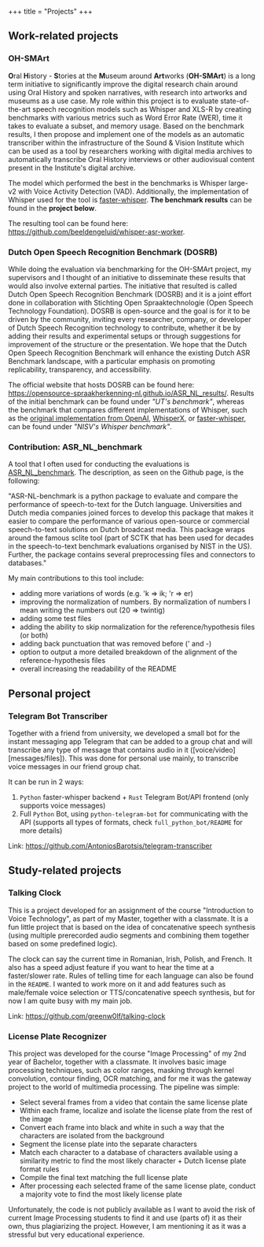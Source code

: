 +++
title = "Projects"
+++

## Work-related projects

### OH-SMArt

**O**ral **H**istory - **S**tories at the **M**useum around **Art**works (**OH-SMArt**) is a long term initiative to significantly improve the digital research chain around using Oral History and spoken narratives, with research into artworks and museums as a use case. My role within this project is to evaluate state-of-the-art speech recognition models such as Whisper and XLS-R by creating benchmarks with various metrics such as Word Error Rate (WER), time it takes to evaluate a subset, and memory usage. Based on the benchmark results, I then propose and implement one of the models as an automatic transcriber within the infrastructure of the Sound & Vision Institute which can be used as a tool by researchers working with digital media archives to automatically transcribe Oral History interviews or other audiovisual content present in the Institute's digital archive.

The model which performed the best in the benchmarks is Whisper large-v2 with Voice Activity Detection (VAD). Additionally, the implementation of Whisper used for the tool is [faster-whisper](https://github.com/SYSTRAN/faster-whisper). **The benchmark results** can be found in the **project below**.

The resulting tool can be found here: https://github.com/beeldengeluid/whisper-asr-worker.

### Dutch Open Speech Recognition Benchmark (DOSRB)

While doing the evaluation via benchmarking for the OH-SMArt project, my supervisors and I thought of an initiative to disseminate these results that would also involve external parties. The initiative that resulted is called Dutch Open Speech Recognition Benchmark (DOSRB) and it is a joint effort done in collaboration with Stichting Open Spraaktechnologie (Open Speech Technology Foundation). DOSRB is open-source and the goal is for it to be driven by the community, inviting every researcher, company, or developer of Dutch Speech Recognition technology to contribute, whether it be by adding their results and experimental setups or through suggestions for improvement of the structure or the presentation. We hope that the Dutch Open Speech Recognition Benchmark will enhance the existing Dutch ASR Benchmark landscape, with a particular emphasis on promoting replicability, transparency, and accessibility.

The official website that hosts DOSRB can be found here: https://opensource-spraakherkenning-nl.github.io/ASR_NL_results/. Results of the initial benchmark can be found under *"UT's benchmark"*, whereas the benchmark that compares different implementations of Whisper, such as the [original implementation from OpenAI](https://github.com/openai/whisper), [WhisperX](https://github.com/m-bain/whisperX), or [faster-whisper](https://github.com/SYSTRAN/faster-whisper), can be found under *"NISV's Whisper benchmark"*.

### Contribution: ASR_NL_benchmark

A tool that I often used for conducting the evaluations is [ASR_NL_benchmark](https://github.com/opensource-spraakherkenning-nl/ASR_NL_benchmark). The description, as seen on the Github page, is the following:

"ASR-NL-benchmark is a python package to evaluate and compare the performance of speech-to-text for the Dutch language. Universities and Dutch media companies joined forces to develop this package that makes it easier to compare the performance of various open-source or commercial speech-to-text solutions on Dutch broadcast media. This package wraps around the famous sclite tool (part of SCTK that has been used for decades in the speech-to-text benchmark evaluations organised by NIST in the US). Further, the package contains several preprocessing files and connectors to databases."

My main contributions to this tool include:
- adding more variations of words (e.g. 'k => ik; 'r => er)
- improving the normalization of numbers. By normalization of numbers I mean writing the numbers out (20 => twintig)
- adding some test files
- adding the ability to skip normalization for the reference/hypothesis files (or both)
- adding back punctuation that was removed before (' and -)
- option to output a more detailed breakdown of the alignment of the reference-hypothesis files
- overall increasing the readability of the README

## Personal project

### Telegram Bot Transcriber

Together with a friend from university, we developed a small bot for the instant messaging app Telegram that can be added to a group chat and will transcribe any type of message that contains audio in it ([voice/video] [messages/files]). This was done for personal use mainly, to transcribe voice messages in our friend group chat.

It can be run in 2 ways:
1. `Python` faster-whisper backend + `Rust` Telegram Bot/API frontend (only supports voice messages)
2. Full `Python` Bot, using `python-telegram-bot` for communicating with the API (supports all types of formats, check `full_python_bot/README` for more details)

Link: https://github.com/AntoniosBarotsis/telegram-transcriber

## Study-related projects

### Talking Clock

This is a project developed for an assignment of the course "Introduction to Voice Technology", as part of my Master, together with a classmate. It is a fun little project that is based on the idea of concatenative speech synthesis (using multiple prerecorded audio segments and combining them together based on some predefined logic).

The clock can say the current time in Romanian, Irish, Polish, and French. It also has a speed adjust feature if you want to hear the time at a faster/slower rate. Rules of telling time for each language can also be found in the `README`. I wanted to work more on it and add features such as male/female voice selection or TTS/concatenative speech synthesis, but for now I am quite busy with my main job.

Link: https://github.com/greenw0lf/talking-clock

### License Plate Recognizer

This project was developed for the course "Image Processing" of my 2nd year of Bachelor, together with a classmate. It involves basic image processing techniques, such as color ranges, masking through kernel convolution, contour finding, OCR matching, and for me it was the gateway project to the world of multimedia processing. The pipeline was simple:
- Select several frames from a video that contain the same license plate
- Within each frame, localize and isolate the license plate from the rest of the image
- Convert each frame into black and white in such a way that the characters are isolated from the background
- Segment the license plate into the separate characters
- Match each character to a database of characters available using a similarity metric to find the most likely character + Dutch license plate format rules
- Compile the final text matching the full license plate
- After processing each selected frame of the same license plate, conduct a majority vote to find the most likely license plate

Unfortunately, the code is not publicly available as I want to avoid the risk of current Image Processing students to find it and use (parts of) it as their own, thus plagiarizing the project. However, I am mentioning it as it was a stressful but very educational experience.
